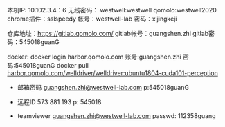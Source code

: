 本机IP: 10.102.3.4：6
无线密码：
westwell:westwell
qomolo:westwell2020
chrome插件：sslspeedy
帐号：westwell-lab
密码：xijingkeji

仓库地址：https://gitlab.qomolo.com/
gitlab帐号：guangshen.zhi
gitlab密码：545018guanG


docker:
docker login harbor.qomolo.com
账号:guangshen.zhi
密码:545018guanG
docker pull [harbor.qomolo.com/welldriver/welldriver:ubuntu1804-cuda101-perception](http://harbor.qomolo.com/welldriver/welldriver:ubuntu1804-cuda101-perception)


- 邮箱密码
guangshen.zhi@westwell-lab.com
p:545018guanG
- 远程ID
573 881 193
p: 545018

- teamviewer
guangshen.zhi@westwell-lab.com
passwd: 112358guang
